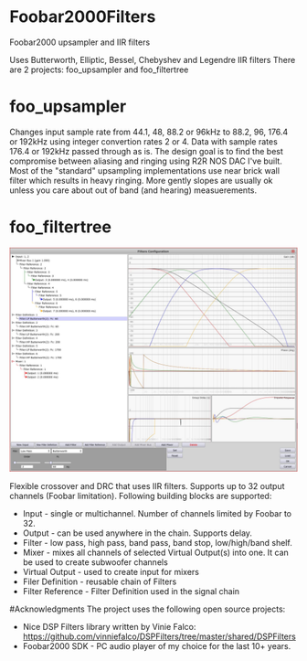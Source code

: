 # Foobar2000Filters
Foobar2000 upsampler and IIR filters

Uses Butterworth, Elliptic, Bessel, Chebyshev and Legendre IIR filters
There are 2 projects: foo_upsampler and foo_filtertree

# foo_upsampler
Changes input sample rate from 44.1, 48, 88.2 or 96kHz to 88.2, 96, 176.4 or 192kHz using integer convertion rates 2 or 4. Data with sample rates 176.4 or 192kHz passed through as is.
The design goal is to find the best compromise between aliasing and ringing using R2R NOS DAC I've built. Most of the "standard" upsampling implementations use near brick wall filter which results in heavy ringing. More gently slopes are usually ok unless you care about out of band (and hearing) measuerements.  

# foo_filtertree

![logo]

[logo]: https://raw.githubusercontent.com/ViktorStolbovoy/Foobar2000Filters/master/filter_tree.JPG "Setup"

Flexible crossover and DRC that uses IIR filters. Supports up to 32 output channels (Foobar limitation). 
Following building blocks are supported: 
* Input - single or multichannel. Number of channels limited by Foobar to 32.
* Output - can be used anywhere in the chain. Supports delay. 
* Filter - low pass, high pass, band pass, band stop, low/high/band shelf.
* Mixer - mixes all channels of selected Virtual Output(s) into one. It can be used to create subwoofer channels
* Virtual Output  - used to create input for mixers
* Filer Definition - reusable chain of Filters 
* Filter Reference - Filter Definition used in the signal chain

#Acknowledgments
The project uses the following open source projects:
* Nice DSP Filters library written by Vinie Falco: https://github.com/vinniefalco/DSPFilters/tree/master/shared/DSPFilters
* Foobar2000 SDK - PC audio player of my choice for the last 10+ years. 


